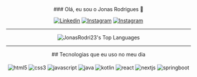 <div align="center">
### Olá, eu sou o Jonas Rodrigues 👋

[![Linkedin](https://img.shields.io/badge/LinkedIn-0077B5?style=for-the-badge&logo=linkedin&logoColor=white)](https://www.linkedin.com/in/jonas-rodrigues-656820257/)
[![Instagram](https://img.shields.io/badge/Instagram-E4405F?style=for-the-badge&logo=instagram&logoColor=white)](https://www.instagram.com/devjon_23/)
[![Instagram](https://img.shields.io/badge/Gmail-D14836?style=for-the-badge&logo=gmail&logoColor=white)](mailto:jonasrodrigues0312@gmail.com)
</div>
<hr>
<div align="center">

![JonasRodri23's Top Languages](https://github-readme-stats.vercel.app/api/top-langs/?username=JonasRodri23&theme=midnight-purple&show_icons=true&hide_border=false&layout=compact)
</div>
<hr>
<div align="center">
## Tecnologias que eu uso no meu dia

<div style="display: inline_block"><br/>
    <img align="center" alt="html5" src="https://img.shields.io/badge/HTML5-E34F26?style=for-the-badge&logo=html5&logoColor=white" />
    <img align="center" alt="css3" src="https://img.shields.io/badge/CSS3-1572B6?style=for-the-badge&logo=css3&logoColor=white" />
    <img align="center" alt="javascript" src="https://img.shields.io/badge/JavaScript-F7DF1E?style=for-the-badge&logo=javascript&logoColor=black" />
    <img align="center" alt="java" src="https://img.shields.io/badge/Java-ED8B00?style=for-the-badge&logo=openjdk&logoColor=white" />
    <img align="center" alt="kotlin" src="https://img.shields.io/badge/Kotlin-0095D5?&style=for-the-badge&logo=kotlin&logoColor=white" />
    <img align="center" alt="react" src="https://img.shields.io/badge/React-20232A?style=for-the-badge&logo=react&logoColor=61DAFB" />
    <img align="center" alt="nextjs" src="https://img.shields.io/badge/Next-black?style=for-the-badge&logo=next.js&logoColor=white)" />
    <img align="center" alt="springboot" src="https://img.shields.io/badge/Spring%20Boot-6DB33F.svg?style=for-the-badge&logo=Spring-Boot&logoColor=white" />
</div>
</div>
